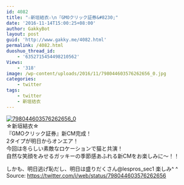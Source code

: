 ```yaml
---
id: 4082
title: "☆新垣結衣☆\n『GMOクリック証券&#8230;"
date: '2016-11-14T15:00:25+08:00'
author: GakkyBot
layout: post
guid: 'http://www.gakky.me/4082.html'
permalink: /4082.html
duoshuo_thread_id:
    - '6352715454498210562'
Views:
    - '318'
image: /wp-content/uploads/2016/11/798044603576262656_0.jpg
categories:
    - twitter
tags:
    - twitter
    - 新垣结衣
---
```


[![798044603576262656_0](http://www.yui-aragaki.org/wp-content/uploads/2016/11/798044603576262656_0.jpg)](http://www.yui-aragaki.org/wp-content/uploads/2016/11/798044603576262656_0.jpg)  
☆新垣結衣☆  
『GMOクリック証券』新CM完成！  
2タイプが明日からオンエア！  
今回は冬らしい素敵なロケーションで猫と共演！  
自然な笑顔をみせるガッキーの季節感あふれる新CMをお楽しみに〜！！

しかも、明日逃げ恥だし、明日は盛りだくさん@lespros\_sec1 楽しみ^ ^  
Source: <https://twitter.com/i/web/status/798044603576262656>